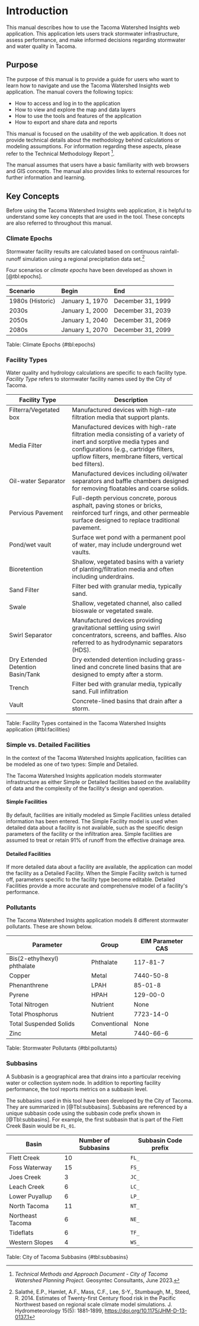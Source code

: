 <!-- 
::::: Warning :::::::::::::::::::::::::::::::::::::::::
**Warning** This is a warning. 
:::::::::::::::::::::::::::::::::::::::::::::::::::::::



-->



# Introduction

This manual describes how to use the Tacoma Watershed Insights web application. This application lets users track stormwater infrastructure, assess performance, and make informed decisions regarding stormwater and water quality in Tacoma.

## Purpose

The purpose of this manual is to provide a guide for users who want to learn how to navigate and use the Tacoma Watershed Insights web application. The manual covers the following topics:

- How to access and log in to the application
- How to view and explore the map and data layers
- How to use the tools and features of the application
- How to export and share data and reports

This manual is focused on the usability of the web application. It does not provide technical details about the methodology behind calculations or modeling assumptions. For information regarding these aspects, please refer to the Technical Methodology Report [^1].

[^1]: *Technical Methods and Approach Document - City of Tacoma Watershed Planning Project.*
Geosyntec Consultants, June 2023.

The manual assumes that users have a basic familiarity with web browsers and GIS concepts. The manual also provides links to external resources for further information and learning.

## Key Concepts

Before using the Tacoma Watershed Insights web application, it is helpful to understand some key concepts that are used in the tool. These concepts are also referred to throughout this manual.

### Climate Epochs

Stormwater facility results are calculated based on continuous rainfall-runoff simulation using a regional precipitation data set.[^2]

[^2]: Salathé, E.P., Hamlet, A.F., Mass, C.F., Lee, S-Y., Stumbaugh, M., Steed, R. 2014. Estimates of Twenty-first Century flood risk in the Pacific Northwest based on regional scale climate model simulations. J. Hydrometeorology 15(5): 1881-1899, <https://doi.org/10.1175/JHM-D-13-0137.1>

Four scenarios or *climate epochs* have been developed as shown in [@tbl:epochs].

| Scenario | Begin | End |
| :------- | :-------------- | :---------------- |
| 1980s (Historic) | January 1, 1970 | December 31, 1999 |
| 2030s | January 1, 2000 | December 31, 2039 |
| 2050s | January 1, 2040 | December 31, 2069 |
| 2080s | January 1, 2070 | December 31, 2099 |

Table: Climate Epochs {#tbl:epochs}

### Facility Types
Water quality and hydrology calculations are specific to each facility type. *Facility Type* refers to stormwater facility names used by the City of Tacoma. 


| Facility Type | Description |
|---|---|
| Filterra/Vegetated box | Manufactured devices with high-rate filtration media that support plants. |
| Media Filter | Manufactured devices with high-rate filtration media consisting of a variety of inert and sorptive media types and configurations (e.g., cartridge filters, upflow filters, membrane filters, vertical bed filters). |
| Oil-water Separator | Manufactured devices including oil/water separators and baffle chambers designed for removing floatables and coarse solids. |
| Pervious Pavement | Full-depth pervious concrete, porous asphalt, paving stones or bricks, reinforced turf rings, and other permeable surface designed to replace traditional pavement. | |
| Pond/wet vault | Surface wet pond with a permanent pool of water, may include underground wet vaults. | |
| Bioretention | Shallow, vegetated basins with a variety of planting/filtration media and often including underdrains. |
| Sand Filter | Filter bed with granular media, typically sand. |
| Swale | Shallow, vegetated channel, also called bioswale or vegetated swale. |
| Swirl Separator | Manufactured devices providing gravitational settling using swirl concentrators, screens, and baffles. Also referred to as hydrodynamic separators (HDS). |
| Dry Extended Detention Basin/Tank | Dry extended detention including grass-lined and concrete lined basins that are designed to empty after a storm. |
| Trench | Filter bed with granular media, typically sand. Full infiltration |
| Vault | Concrete-lined basins that drain after a storm. |

Table: Facility Types contained in the Tacoma Watershed Insights application {#tbl:facilities}

### Simple vs. Detailed Facilities

In the context of the Tacoma Watershed Insights application, facilities can be modeled as one of two types: Simple and Detailed.

The Tacoma Watershed Insights application models stormwater infrastructure as either Simple or Detailed facilities based on the availability of data and the complexity of the facility's design and operation.

#### Simple Facilities

By default, facilities are initially modeled as Simple Facilities unless detailed information has been entered. The Simple Facility model is used when detailed data about a facility is not available, such as the specific design parameters of the facility or the infiltration area. Simple facilities are assumed to treat or retain 91% of runoff from the effective drainage area.

#### Detailed Facilities

If more detailed data about a facility are available, the application can model the facility as a Detailed Facility. When the Simple Facility switch is turned off, parameters specific to the facility type become editable. 
Detailed Facilities provide a more accurate and comprehensive model of a facility's performance.

### Pollutants

The Tacoma Watershed Insights application models 8 different stormwater pollutants. These are shown below. 

| Parameter                                 | Group        | EIM Parameter CAS |
|-------------------------------------------|--------------|-------------------|
| Bis(2-ethylhexyl) phthalate | Phthalate    | 117-81-7          |
| Copper                     | Metal        | 7440-50-8         |
| Phenanthrene               | LPAH         | 85-01-8           |
| Pyrene                     | HPAH         | 129-00-0          |
| Total Nitrogen             | Nutrient     | None               |
| Total Phosphorus           | Nutrient     | 7723-14-0         |
| Total Suspended Solids     | Conventional | None     |
| Zinc                       | Metal        | 7440-66-6         |

Table: Stormwater Pollutants  {#tbl:pollutants}

### Subbasins

A Subbasin is a geographical area that drains into a particular receiving water or collection system node. In addition to reporting facility performance, the tool reports metrics on a subbasin level. 

The subbasins used in this tool have been developed by the City of Tacoma. They are summarized in [@Tbl:subbasins]. Subbasins are referenced by a unique subbasin code using the subbasin code prefix shown in [@Tbl:subbasins]. For example, the first subbasin that is part of the Flett Creek Basin would be `FL_01`.

| Basin            | Number of Subbasins | Subbasin Code prefix  |
|----------------|-------------------|--------------------|
| Flett Creek      | 10                  | `FL_`                |
| Foss Waterway    | 15                  | `FS_`                |
| Joes Creek       | 3                   | `JC_`                |
| Leach Creek      | 6                   | `LC_`                |
| Lower Puyallup   | 6                   | `LP_`                |
| North Tacoma     | 11                  | `NT_`                |
| Northeast Tacoma | 6                   | `NE_`                |
| Tideflats         | 6                   | `TF_`                |
| Western Slopes   | 4                   | `WS_`                |

Table: City of Tacoma Subbasins {#tbl:subbasins}
